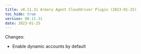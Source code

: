 ```yaml
---
title: v0.11.31 Armory Agent Clouddriver Plugin (2023-01-25)
toc_hide: true
version: 00.11.31
date: 2023-01-25
---
```


Changes:
- Enable dynamic accounts by default
